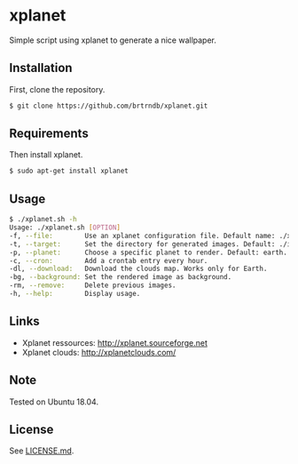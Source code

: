 # xplanet

Simple script using xplanet to generate a nice wallpaper.

## Installation

First, clone the repository.

```sh
$ git clone https://github.com/brtrndb/xplanet.git
```

## Requirements

Then install xplanet.

```sh
$ sudo apt-get install xplanet
```

## Usage

```sh
$ ./xplanet.sh -h
Usage: ./xplanet.sh [OPTION]
-f, --file:        Use an xplanet configuration file. Default name: ./xplanet.config.
-t, --target:      Set the directory for generated images. Default: ./img.
-p, --planet:      Choose a specific planet to render. Default: earth.
-c, --cron:        Add a crontab entry every hour.
-dl, --download:   Download the clouds map. Works only for Earth.
-bg, --background: Set the rendered image as background.
-rm, --remove:     Delete previous images.
-h, --help:        Display usage.
```

## Links

- Xplanet ressources: http://xplanet.sourceforge.net
- Xplanet clouds: http://xplanetclouds.com/

## Note

Tested on Ubuntu 18.04.

## License

See [LICENSE.md](./LICENSE.md).
